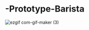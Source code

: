 # -Prototype-Barista
![ezgif com-gif-maker (3)](https://user-images.githubusercontent.com/84052199/140389343-1b18c416-b6ef-4f57-9cac-d49ad55405ae.gif)
